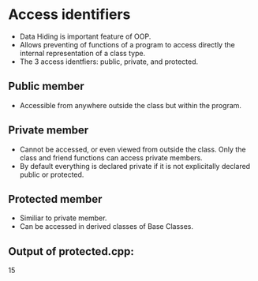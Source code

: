 # Access identifiers
- Data Hiding is important feature of OOP. 
- Allows preventing of functions of a program to access directly the internal representation of a class type. 
- The 3 access identfiers: public, private, and protected. 

## Public member 
- Accessible from anywhere outside the class but within the program. 

## Private member
- Cannot be accessed, or even viewed from outside the class. Only the class and friend functions can access private members. 
- By default everything is declared private if it is not explicitally declared public or protected. 

## Protected member 
- Similiar to private member. 
- Can be accessed in derived classes of Base Classes. 

## Output of protected.cpp: 
15 


